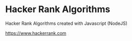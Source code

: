 # Hacker Rank Algorithms
Hacker Rank Algorithms created with Javascript (NodeJS)

https://www.hackerrank.com
